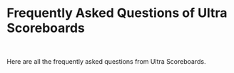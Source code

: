# Frequently Asked Questions of Ultra Scoreboards
<br>

Here are all the frequently asked questions from Ultra Scoreboards.
<br>
